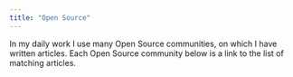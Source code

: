```yaml
---
title: "Open Source"
---
```


In my daily work I use many Open Source communities, on which I have written articles.
Each Open Source community below is a link to the list of matching articles.
